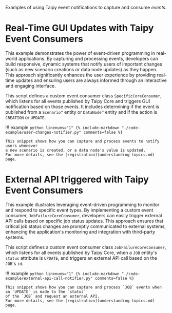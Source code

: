 Examples of using Taipy event notifications to capture and consume *events*.

# Real-Time GUI Updates with Taipy Event Consumers

This example demonstrates the power of event-driven programming in real-world applications. By
capturing and processing events, developers can build responsive, dynamic systems that notify
users of important changes (such as new scenario creations or data node updates) as they happen.
This approach significantly enhances the user experience by providing real-time updates and
ensuring users are always informed through an interactive and engaging interface.

This script defines a custom event consumer class `SpecificCoreConsumer`, which listens
for all events published by Taipy Core and triggers GUI notification based on those events.
It includes determining if the event is published from a `Scenario^` entity or `DataNode^` entity
and if the action is `CREATION` or `UPDATE`.

!!! example
    ```python linenums="1"
    {%
    include-markdown "./code-example/user-changes-notifier.py"
    comments=false
     %}
    ```

    This snippet shows how you can capture and process events to notify users whenever
    a new scenario is created, or a data node's value is updated.
    For more details, see the [registration](understanding-topics.md) page.

# External API triggered with Taipy Event Consumers

This example illustrates leveraging event-driven programming to monitor and respond to
specific event types. By implementing a custom event consumer, `JobFailureCoreConsumer`,
developers can easily trigger external API calls based on specific job status updates. This
approach ensures that critical job status changes are promptly communicated to external systems,
enhancing the application's monitoring and integration with third-party systems.

This script defines a custom event consumer class `JobFailureCoreConsumer`, which listens
for all events published by Taipy Core, when a `JOB` entity's `status` attribute is `UPDATE`,
and triggers an external API call based on the `JOB`'s `id`.

!!! example
    ```python linenums="1"
    {%
    include-markdown "./code-example/external-api-call-notifier.py"
    comments=false
     %}
    ```

    This snippet shows how you can capture and process `JOB` events when an `UPDATE` is made to the `status`
    of the `JOB` and request an external API.
    For more details, see the [registration](understanding-topics.md) page.

